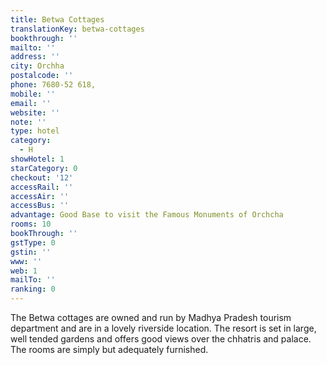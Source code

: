 ```yaml
---
title: Betwa Cottages
translationKey: betwa-cottages
bookthrough: ''
mailto: ''
address: ''
city: Orchha
postalcode: ''
phone: 7680-52 618,
mobile: ''
email: ''
website: ''
note: ''
type: hotel
category:
  - H
showHotel: 1
starCategory: 0
checkout: '12'
accessRail: ''
accessAir: ''
accessBus: ''
advantage: Good Base to visit the Famous Monuments of Orchcha
rooms: 10
bookThrough: ''
gstType: 0
gstin: ''
www: ''
web: 1
mailTo: ''
ranking: 0
---
```







The Betwa cottages are owned and run by Madhya Pradesh tourism department and are in a lovely riverside location. The resort is set in large, well tended gardens and offers good views over the chhatris and palace. The rooms are simply but adequately furnished.